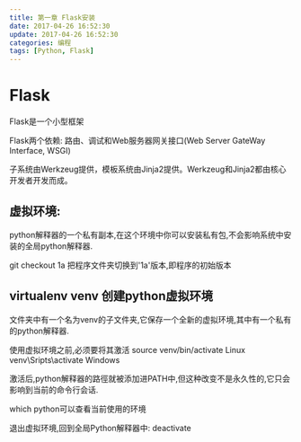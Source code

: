 ```yaml
---
title: 第一章 Flask安装
date: 2017-04-26 16:52:30
update: 2017-04-26 16:52:30
categories: 编程
tags: [Python, Flask]
---
```

# Flask
Flask是一个小型框架

Flask两个依赖:  路由、调试和Web服务器网关接口(Web Server GateWay Interface, WSGI)

子系统由Werkzeug提供，模板系统由Jinja2提供。Werkzeug和Jinja2都由核心开发者开发而成。

## 虚拟环境:
python解释器的一个私有副本,在这个环境中你可以安装私有包,不会影响系统中安装的全局python解释器.

git checkout 1a   把程序文件夹切换到'1a'版本,即程序的初始版本
<!-- more -->
## virtualenv venv  创建python虚拟环境
文件夹中有一个名为venv的子文件夹,它保存一个全新的虚拟环境,其中有一个私有的python解释器.

使用虚拟环境之前,必须要将其激活
source venv/bin/activate   Linux
venv\Sripts\activate       Windows

激活后,python解释器的路徑就被添加进PATH中,但这种改变不是永久性的,它只会影响到当前的命令行会话.

which python可以查看当前使用的环境

退出虚拟环境,回到全局Python解释器中:  deactivate